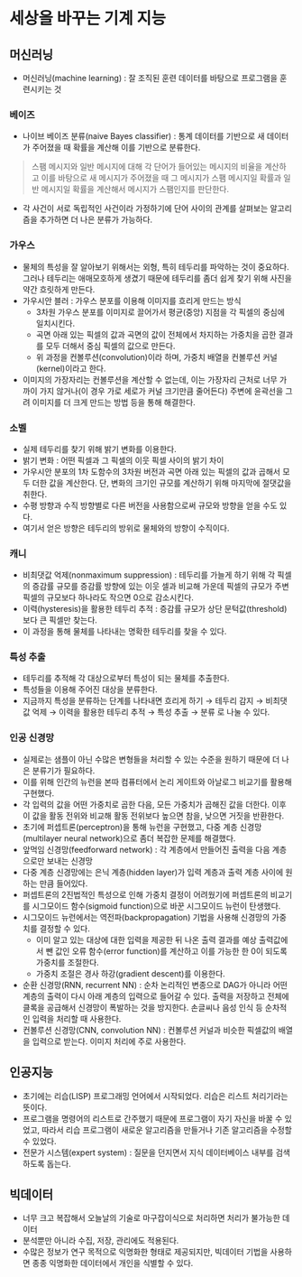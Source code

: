 # 세상을 바꾸는 기계 지능

## 머신러닝

* 머신러닝(machine learning) : 잘 조직된 훈련 데이터를 바탕으로 프로그램을 훈련시키는 것

### 베이즈

* 나이브 베이즈 분류(naive Bayes classifier) : 통계 데이터를 기반으로 새 데이터가 주어졌을 때 확률을 계산해 이를 기반으로 분류한다.
> 스팸 메시지와 일반 메시지에 대해 각 단어가 들어있는 메시지의 비율을 계산하고 이를 바탕으로 새 메시지가 주어졌을 때 그 메시지가 스팸 메시지일 확률과 일반 메시지일 확률을 계산해서 메시지가 스팸인지를 판단한다.
* 각 사건이 서로 독립적인 사건이라 가정하기에 단어 사이의 관계를 살펴보는 알고리즘을 추가하면 더 나은 분류가 가능하다.

### 가우스

* 물체의 특성을 잘 알아보기 위해서는 외형, 특히 테두리를 파악하는 것이 중요하다. 그러나 테두리는 애매모호하게 생겼기 때문에 테두리를 좀더 쉽게 찾기 위해 사진을 약간 흐릿하게 만든다.
* 가우시안 블러 : 가우스 분포를 이용해 이미지를 흐리게 만드는 방식
  * 3차원 가우스 분포를 이미지로 끌어가서 평균(중앙) 지점을 각 픽셀의 중심에 일치시킨다.
  * 곡면 아래 있는 픽셀의 값과 곡면의 값이 전체에서 차지하는 가중치을 곱한 결과를 모두 더해서 중심 픽셀의 값으로 만든다.
  * 위 과정을 컨볼루션(convolution)이라 하며, 가중치 배열을 컨볼루션 커널(kernel)이라고 한다.
* 이미지의 가장자리는 컨볼루션을 계산할 수 없는데, 이는 가장자리 근처로 너무 가까이 가지 않거나(이 경우 가로 세로가 커널 크기만큼 줄어든다) 주변에 윤곽선을 그려 이미지를 더 크게 만드는 방법 등을 통해 해결한다.

### 소벨

* 실제 테두리를 찾기 위해 밝기 변화를 이용한다.
* 밝기 변화 : 어떤 픽셀과 그 픽셀의 이웃 픽셀 사이의 밝기 차이
* 가우시안 분포의 1차 도함수의 3차원 버전과 곡면 아래 있는 픽셀의 값과 곱해서 모두 더한 값을 계산한다. 단, 변화의 크기인 규모를 계산하기 위해 마지막에 절댓값을 취한다.
* 수평 방향과 수직 방향별로 다른 버전을 사용함으로써 규모와 방향을 얻을 수도 있다.
* 여기서 얻은 방향은 테두리의 방위로 물체와의 방향이 수직이다.

### 캐니

* 비최댓값 억제(nonmaximum suppression) : 테두리를 가늘게 하기 위해 각 픽셀의 증감률 규모를 증감률 방향에 있는 이웃 셀과 비교해 가운데 픽셀의 규모가 주변 픽셀의 규모보다 하나라도 작으면 0으로 감소시킨다.
* 이력(hysteresis)을 활용한 테두리 추적 : 증감률 규모가 상단 문턱값(threshold)보다 큰 픽셀만 찾는다.
* 이 과정을 통해 물체를 나타내는 명확한 테두리를 찾을 수 있다.

### 특성 추출

* 테두리를 추적해 각 대상으로부터 특성이 되는 물체를 추출한다.
* 특성들을 이용해 주어진 대상을 분류한다.
* 지금까지 특성을 분류하는 단계를 나타내면 흐리게 하기 → 테두리 감지 → 비최댓값 억제 → 이력을 활용한 테두리 추적 → 특성 추출 → 분류 로 나눌 수 있다.

### 인공 신경망

* 실제로는 샘플이 아닌 수많은 변형들을 처리할 수 있는 수준을 원하기 때문에 더 나은 분류기가 필요하다.
* 이를 위해 인간의 뉴런을 본따 컴퓨터에서 논리 게이트와 아날로그 비교기를 활용해 구현했다.
* 각 입력의 값을 어떤 가중치로 곱한 다음, 모든 가중치가 곱해진 값을 더한다. 이후 이 값을 활동 전위와 비교해 활동 전위보다 높으면 참을, 낮으면 거짓을 반환한다.
* 초기에 퍼셉트론(perceptron)을 통해 뉴런을 구현했고, 다중 계층 신경망(multilayer neural network)으로 좀더 복잡한 문제를 해결했다.
* 앞먹임 신경망(feedforward network) : 각 계층에서 만들어진 출력을 다음 계층으로만 보내는 신경망
* 다중 계층 신경망에는 은닉 계층(hidden layer)가 입력 계층과 출력 계층 사이에 원하는 만큼 들어있다.
* 퍼셉트론의 2진법적인 특성으로 인해 가중치 결정이 어려웠기에 퍼셉트론의 비교기를 시그모이드 함수(sigmoid function)으로 바꾼 시그모이드 뉴런이 탄생했다.
* 시그모이드 뉴런에서는 역전파(backpropagation) 기법을 사용해 신경망의 가중치를 결정할 수 있다.
  * 이미 알고 있는 대상에 대한 입력을 제공한 뒤 나온 출력 결과를 예상 출력값에서 뺀 값인 오류 함수(error function)를 계산하고 이를 가능한 한 0이 되도록 가중치를 조절한다.
  * 가중치 조절은 경사 하강(gradient descent)를 이용한다.
* 순환 신경망(RNN, recurrent NN) : 순차 논리적인 변종으로 DAG가 아니라 어떤 계층의 출력이 다시 아래 계층의 입력으로 들어갈 수 있다. 출력을 저장하고 전체에 클록을 공급해서 신경망이 폭발하는 것을 방지한다. 손글씨나 음성 인식 등 순차적인 입력을 처리할 때 사용한다.
* 컨볼루션 신경망(CNN, convolution NN) : 컨볼루션 커널과 비슷한 픽셀값의 배열을 입력으로 받는다. 이미지 처리에 주로 사용한다.

## 인공지능

* 초기에는 리습(LISP) 프로그래밍 언어에서 시작되었다. 리습은 리스트 처리기라는 뜻이다.
* 프로그램을 명령어의 리스트로 간주했기 때문에 프로그램이 자기 자신을 바꿀 수 있었고, 따라서 리습 프로그램이 새로운 알고리즘을 만들거나 기존 알고리즘을 수정할 수 있었다.
* 전문가 시스템(expert system) : 질문을 던지면서 지식 데이터베이스 내부를 검색하도록 돕는다.

## 빅데이터

* 너무 크고 복잡해서 오늘날의 기술로 마구잡이식으로 처리하면 처리가 불가능한 데이터
* 분석뿐만 아니라 수집, 저장, 관리에도 적용된다.
* 수많은 정보가 연구 목적으로 익명화한 형태로 제공되지만, 빅데이터 기법을 사용하면 종종 익명화한 데이터에서 개인을 식별할 수 있다.